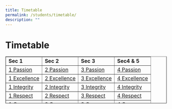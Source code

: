 ```yaml
---
title: Timetable
permalink: /students/timetable/
description: ""
---
```

# **Timetable**

<table border="1" style="border-collapse: collapse; width: 100%; height: 146px;">
<tbody>
<tr style="height: 20px;">
<td style="width: 25%; height: 20px; "><strong>Sec 1</strong></td>
<td style="width: 25%; height: 20px;"><strong>Sec 2</strong></td>
<td style="width: 25%; height: 20px;"><strong>Sec 3</strong></td>
<td style="width: 25%; height: 20px;"><strong>Sec4 &amp; 5</strong></td>
</tr>
<tr style="height: 21px;">
<td style="width: 25%; height: 21px;"><a href="/files/TT_Term%202%202023_All%20Classes_14%20Mar_Final%201.pdf">1 Passion</a></td>
<td style="width: 25%; height: 21px;"><a href="/files/TT_Term%202%202023_All%20Classes_14%20Mar_Final%207.pdf"target="_blank">2 Passion</a></td>
<td style="width: 25%; height: 21px;"><a href="/files/TT_Term%202%202023_All%20Classes_14%20Mar_Final%2012.pdf"target="_blank">3 Passion</a></td>
<td style="width: 25%; height: 21px;"><a href="/files/TT_Term%202%202023_All%20Classes_14%20Mar_Final%2018.pdf"target="_blank">4 Passion</a></td>
</tr>
<tr style="height: 21px;">
<td style="width: 25%; height: 21px;"><a href="/files/TT_Term%202%202023_All%20Classes_14%20Mar_Final%202.pdf"target="_blank">1 Excellence</a></td>
<td style="width: 25%; height: 21px;"><a href="/files/TT_Term%202%202023_All%20Classes_14%20Mar_Final%208.pdf"target="_blank">2 Excellence</a></td>
<td style="width: 25%; height: 21px;"><a href="/files/TT_Term%202%202023_All%20Classes_14%20Mar_Final%2013.pdf"target="_blank">3 Excellence</a></td>
<td style="width: 25%; height: 21px;"><a href="/files/TT_Term%202%202023_All%20Classes_14%20Mar_Final%2019.pdf"target="_blank">4 Excellence</a></td>
</tr>
<tr style="height: 21px;">
<td style="width: 25%; height: 21px;"><a href="/files/TT_Term%202%202023_All%20Classes_14%20Mar_Final%203.pdf"target="_blank">1 Integrity</a></td>
<td style="width: 25%; height: 21px;"><a href="/files/TT_Term%202%202023_All%20Classes_14%20Mar_Final%209.pdf"target="_blank">2 Integrity</a></td>
<td style="width: 25%; height: 21px;"><a href="/files/TT_Term%202%202023_All%20Classes_14%20Mar_Final%2014.pdf"target="_blank">3 Integrity</a></td>
<td style="width: 25%; height: 21px;"><a href="/files/TT_Term%202%202023_All%20Classes_14%20Mar_Final%2020.pdf"target="_blank">4 Integrity</a></td>
</tr>
<tr style="height: 21px;">
<td style="width: 25%; height: 21px;"><a href="/files/TT_Term%202%202023_All%20Classes_14%20Mar_Final%204.pdf"target="_blank">1 Respect</a></td>
<td style="width: 25%; height: 21px;"><a href="/files/TT_Term%202%202023_All%20Classes_14%20Mar_Final%2010.pdf"target="_blank">2 Respect</a></td>
<td style="width: 25%; height: 21px;"><a href="/files/TT_Term%202%202023_All%20Classes_14%20Mar_Final%2015.pdf"target="_blank">3 Respect</a></td>
<td style="width: 25%; height: 21px;"><a href="/files/TT_Term%202%202023_All%20Classes_14%20Mar_Final%2021.pdf"target="_blank">4 Respect</a></td>
</tr>
<tr style="height: 21px;">
<td style="width: 25%; height: 21px;"><a href="/files/TT_Term%202%202023_All%20Classes_14%20Mar_Final%205.pdf"target="_blank">1 Care</a></td>
<td style="width: 25%; height: 21px;"><a href="/files/TT_Term%202%202023_All%20Classes_14%20Mar_Final%2011.pdf"target="_blank">2 Care</a></td>
<td style="width: 25%; height: 21px;"><a href="/files/TT_Term%202%202023_All%20Classes_14%20Mar_Final%2016.pdf"target="_blank">3 Care</a></td>
<td style="width: 25%; height: 21px;"><a href="/files/TT_Term%202%202023_All%20Classes_14%20Mar_Final%2022.pdf"target="_blank">4 Care</a></td>
</tr>
<tr style="height: 21px;">
<td style="width: 25%; height: 21px;"><a href="/files/TT_Term%202%202023_All%20Classes_14%20Mar_Final%206.pdf"target="_blank">1 Empathy</a></td>
<td style="width: 25%; height: 21px;"></td>
<td style="width: 25%; height: 21px;"><a href="/files/TT_Term%202%202023_All%20Classes_14%20Mar_Final%2017.pdf"target="_blank">3 Empathy</a></td>
<td style="width: 25%; height: 21px;"><a href="/files/TT_Term%202%202023_All%20Classes_14%20Mar_Final%2023.pdf"target="_blank">4 Empathy</a></td>
</tr>
<tr>
<td style="width: 25%;"></td>
<td style="width: 25%;"></td>
<td style="width: 25%;"></td>
<td style="width: 25%;"><a href="/files/TT_Term%202%202023_All%20Classes_14%20Mar_Final%2024.pdf"target="_blank">5 A</a></td>
</tr>
</tbody>
</table>